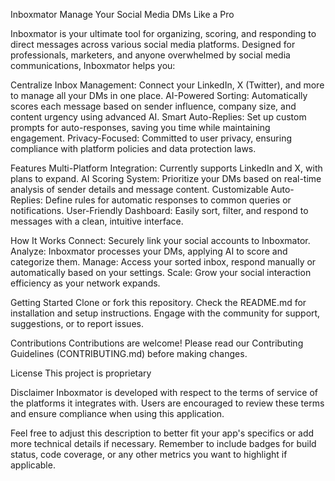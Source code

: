 Inboxmator
Manage Your Social Media DMs Like a Pro

Inboxmator is your ultimate tool for organizing, scoring, and responding to direct messages across various social media platforms. Designed for professionals, marketers, and anyone overwhelmed by social media communications, Inboxmator helps you:

Centralize Inbox Management: Connect your LinkedIn, X (Twitter), and more to manage all your DMs in one place.
AI-Powered Sorting: Automatically scores each message based on sender influence, company size, and content urgency using advanced AI.
Smart Auto-Replies: Set up custom prompts for auto-responses, saving you time while maintaining engagement.
Privacy-Focused: Committed to user privacy, ensuring compliance with platform policies and data protection laws.

Features
Multi-Platform Integration: Currently supports LinkedIn and X, with plans to expand.
AI Scoring System: Prioritize your DMs based on real-time analysis of sender details and message content.
Customizable Auto-Replies: Define rules for automatic responses to common queries or notifications.
User-Friendly Dashboard: Easily sort, filter, and respond to messages with a clean, intuitive interface.

How It Works
Connect: Securely link your social accounts to Inboxmator.
Analyze: Inboxmator processes your DMs, applying AI to score and categorize them.
Manage: Access your sorted inbox, respond manually or automatically based on your settings.
Scale: Grow your social interaction efficiency as your network expands.

Getting Started
Clone or fork this repository.
Check the README.md for installation and setup instructions.
Engage with the community for support, suggestions, or to report issues.

Contributions
Contributions are welcome! Please read our Contributing Guidelines (CONTRIBUTING.md) before making changes. 

License
This project is proprietary

Disclaimer
Inboxmator is developed with respect to the terms of service of the platforms it integrates with. Users are encouraged to review these terms and ensure compliance when using this application.

Feel free to adjust this description to better fit your app's specifics or add more technical details if necessary. Remember to include badges for build status, code coverage, or any other metrics you want to highlight if applicable.
